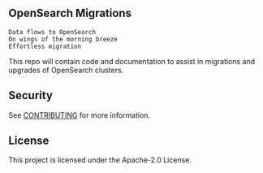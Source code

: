 ## OpenSearch Migrations

```
Data flows to OpenSearch
On wings of the morning breeze
Effortless migration
```

This repo will contain code and documentation to assist in migrations and upgrades of OpenSearch clusters.

## Security

See [CONTRIBUTING](CONTRIBUTING.md#security-issue-notifications) for more information.

## License

This project is licensed under the Apache-2.0 License.

